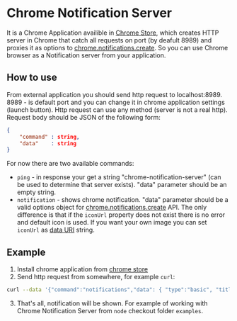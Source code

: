# Chrome Notification Server

It is a Chrome Application availible in [Chrome Store](), which creates HTTP server in Chrome that catch all requests on port (by deafult 8989) and proxies it as options to 
[chrome.notifications.create](https://developer.chrome.com/apps/notifications#method-create). So you can use Chrome browser as a Notification server from your application.

## How to use

From external application you should send http request to localhost:8989. 8989 - is default port and you can change it in chrome application settings (launch button). Http request can use any method (server is not a real http). Request body should be JSON of the following form:
```json
{
    "command" : string,
    "data"    : string
}
```
For now there are two available commands: 
* `ping` - in response your get a string "chrome-notification-server" (can be used to determine that server exists). "data" parameter should be an empty string.
* `notification` - shows chrome notification. "data" parameter should be a valid options object for  [chrome.notifications.create](https://developer.chrome.com/apps/notifications#method-create) API. The only difference is that if the `iconUrl` property does not exist there is no error and default icon is used. If you want your own image you can set `iconUrl` as [data URI](https://developer.mozilla.org/en-US/docs/Web/HTTP/data_URIs) string.

## Example
1. Install chrome application from [chrome store]()
2. Send http request from somewhere, for example `curl`:
```sh
curl --data '{"command":"notifications","data": { "type":"basic", "title":"Message", "message":"Hello!" } }' localhost:8989
```
3. That's all, notification will be shown. For example of working with Chrome Notification Server from `node` checkout folder `examples`.
